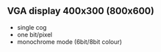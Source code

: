 VGA display 400x300 (800x600)
-------------------
 - single cog
 - one bit/pixel
 - monochrome mode (6bit/8bit colour)
